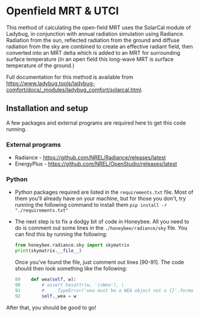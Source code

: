 # Openfield MRT & UTCI

This method of calculating the open-field MRT uses the SolarCal module of Ladybug, in conjunction with annual radiation simulation using Radiance. Radiation from the sun, reflected radiation from the ground and diffuse radiation from the sky are combined to create an effective radiant field, then converted into an MRT delta which is added to an MRT for surrounding surface temperature (in an open field this long-wave MRT is surface temperature of the ground.) 

Full documentation for this method is available from https://www.ladybug.tools/ladybug-comfort/docs/_modules/ladybug_comfort/solarcal.html.

## Installation and setup
A few packages and external programs are required here to get this code running. 

### External programs
- Radiance - https://github.com/NREL/Radiance/releases/latest
- EnergyPlus - https://github.com/NREL/OpenStudio/releases/latest

### Python
- Python packages required are listed in the `requirements.txt` file. Most of them you'll already have on your machine, but for those you don't, try running the following command to install them `pip install -r "./requirements.txt"`

- The next step is to fix a dodgy bit of code in Honeybee. All you need to do is comment out some lines in the `./honeybee/radiance/sky` file. You can find this by running the following:
    ```python
    from honeybee.radiance.sky import skymatrix
    print(skymatrix.__file__)
    ```

    Once you've found the file, just comment out lines [90-91]. The code should then look something like the following:

    ```python
    89    def wea(self, w):
    90        # assert hasattr(w, 'isWea'), \
    91        #     TypeError('wea must be a WEA object not a {}'.format(type(w)))
    92        self._wea = w
    ```

After that, you should be good to go!